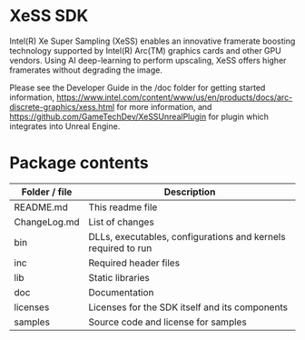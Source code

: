# XeSS SDK

Intel(R) Xe Super Sampling (XeSS) enables an innovative framerate boosting technology supported by Intel(R) Arc(TM) graphics cards and other GPU vendors.
Using AI deep-learning to perform upscaling, XeSS offers higher framerates without degrading the image.

Please see the Developer Guide in the /doc folder for getting started information, https://www.intel.com/content/www/us/en/products/docs/arc-discrete-graphics/xess.html for more information, and https://github.com/GameTechDev/XeSSUnrealPlugin for plugin which integrates into Unreal Engine.

# Package contents

| Folder / file | Description |
| ----------- | ----------- |
| README.md | This readme file |
| ChangeLog.md | List of changes |
| bin | DLLs, executables, configurations and kernels required to run |
| inc | Required header files |
| lib | Static libraries |
| doc | Documentation |
| licenses | Licenses for the SDK itself and its components |
| samples | Source code and license for samples |
